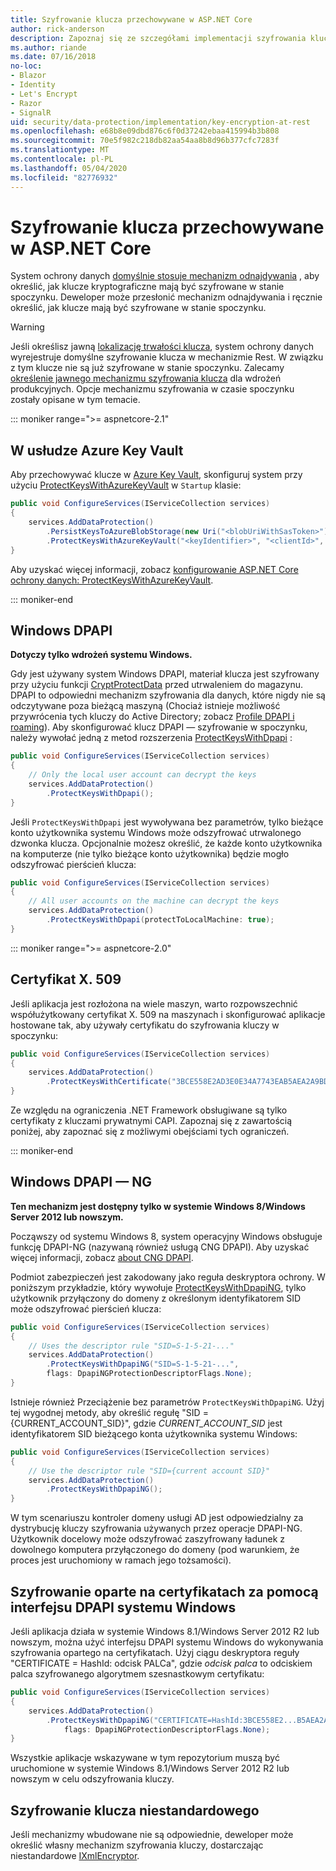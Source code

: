 ```yaml
---
title: Szyfrowanie klucza przechowywane w ASP.NET Core
author: rick-anderson
description: Zapoznaj się ze szczegółami implementacji szyfrowania klucza ochrony danych ASP.NET Core.
ms.author: riande
ms.date: 07/16/2018
no-loc:
- Blazor
- Identity
- Let's Encrypt
- Razor
- SignalR
uid: security/data-protection/implementation/key-encryption-at-rest
ms.openlocfilehash: e68b8e09dbd876c6f0d37242ebaa415994b3b808
ms.sourcegitcommit: 70e5f982c218db82aa54aa8b8d96b377cfc7283f
ms.translationtype: MT
ms.contentlocale: pl-PL
ms.lasthandoff: 05/04/2020
ms.locfileid: "82776932"
---
```

# <a name="key-encryption-at-rest-in-aspnet-core"></a>Szyfrowanie klucza przechowywane w ASP.NET Core

System ochrony danych [domyślnie stosuje mechanizm odnajdywania](xref:security/data-protection/configuration/default-settings) , aby określić, jak klucze kryptograficzne mają być szyfrowane w stanie spoczynku. Deweloper może przesłonić mechanizm odnajdywania i ręcznie określić, jak klucze mają być szyfrowane w stanie spoczynku.

> [!WARNING]
> Jeśli określisz jawną [lokalizację trwałości klucza](xref:security/data-protection/implementation/key-storage-providers), system ochrony danych wyrejestruje domyślne szyfrowanie klucza w mechanizmie Rest. W związku z tym klucze nie są już szyfrowane w stanie spoczynku. Zalecamy [określenie jawnego mechanizmu szyfrowania klucza](xref:security/data-protection/implementation/key-encryption-at-rest) dla wdrożeń produkcyjnych. Opcje mechanizmu szyfrowania w czasie spoczynku zostały opisane w tym temacie.

::: moniker range=">= aspnetcore-2.1"

## <a name="azure-key-vault"></a>W usłudze Azure Key Vault

Aby przechowywać klucze w [Azure Key Vault](https://azure.microsoft.com/services/key-vault/), skonfiguruj system przy użyciu [ProtectKeysWithAzureKeyVault](/dotnet/api/microsoft.aspnetcore.dataprotection.azuredataprotectionbuilderextensions.protectkeyswithazurekeyvault) w `Startup` klasie:

```csharp
public void ConfigureServices(IServiceCollection services)
{
    services.AddDataProtection()
        .PersistKeysToAzureBlobStorage(new Uri("<blobUriWithSasToken>"))
        .ProtectKeysWithAzureKeyVault("<keyIdentifier>", "<clientId>", "<clientSecret>");
}
```

Aby uzyskać więcej informacji, zobacz [konfigurowanie ASP.NET Core ochrony danych: ProtectKeysWithAzureKeyVault](xref:security/data-protection/configuration/overview#protectkeyswithazurekeyvault).

::: moniker-end

## <a name="windows-dpapi"></a>Windows DPAPI

**Dotyczy tylko wdrożeń systemu Windows.**

Gdy jest używany system Windows DPAPI, materiał klucza jest szyfrowany przy użyciu funkcji [CryptProtectData](/windows/desktop/api/dpapi/nf-dpapi-cryptprotectdata) przed utrwaleniem do magazynu. DPAPI to odpowiedni mechanizm szyfrowania dla danych, które nigdy nie są odczytywane poza bieżącą maszyną (Chociaż istnieje możliwość przywrócenia tych kluczy do Active Directory; zobacz [Profile DPAPI i roaming](https://support.microsoft.com/kb/309408/#6)). Aby skonfigurować klucz DPAPI — szyfrowanie w spoczynku, należy wywołać jedną z metod rozszerzenia [ProtectKeysWithDpapi](/dotnet/api/microsoft.aspnetcore.dataprotection.dataprotectionbuilderextensions.protectkeyswithdpapi) :

```csharp
public void ConfigureServices(IServiceCollection services)
{
    // Only the local user account can decrypt the keys
    services.AddDataProtection()
        .ProtectKeysWithDpapi();
}
```

Jeśli `ProtectKeysWithDpapi` jest wywoływana bez parametrów, tylko bieżące konto użytkownika systemu Windows może odszyfrować utrwalonego dzwonka klucza. Opcjonalnie możesz określić, że każde konto użytkownika na komputerze (nie tylko bieżące konto użytkownika) będzie mogło odszyfrować pierścień klucza:

```csharp
public void ConfigureServices(IServiceCollection services)
{
    // All user accounts on the machine can decrypt the keys
    services.AddDataProtection()
        .ProtectKeysWithDpapi(protectToLocalMachine: true);
}
```

::: moniker range=">= aspnetcore-2.0"

## <a name="x509-certificate"></a>Certyfikat X. 509

Jeśli aplikacja jest rozłożona na wiele maszyn, warto rozpowszechnić współużytkowany certyfikat X. 509 na maszynach i skonfigurować aplikacje hostowane tak, aby używały certyfikatu do szyfrowania kluczy w spoczynku:

```csharp
public void ConfigureServices(IServiceCollection services)
{
    services.AddDataProtection()
        .ProtectKeysWithCertificate("3BCE558E2AD3E0E34A7743EAB5AEA2A9BD2575A0");
}
```

Ze względu na ograniczenia .NET Framework obsługiwane są tylko certyfikaty z kluczami prywatnymi CAPI. Zapoznaj się z zawartością poniżej, aby zapoznać się z możliwymi obejściami tych ograniczeń.

::: moniker-end

## <a name="windows-dpapi-ng"></a>Windows DPAPI — NG

**Ten mechanizm jest dostępny tylko w systemie Windows 8/Windows Server 2012 lub nowszym.**

Począwszy od systemu Windows 8, system operacyjny Windows obsługuje funkcję DPAPI-NG (nazywaną również usługą CNG DPAPI). Aby uzyskać więcej informacji, zobacz [about CNG DPAPI](/windows/desktop/SecCNG/cng-dpapi).

Podmiot zabezpieczeń jest zakodowany jako reguła deskryptora ochrony. W poniższym przykładzie, który wywołuje [ProtectKeysWithDpapiNG](/dotnet/api/microsoft.aspnetcore.dataprotection.dataprotectionbuilderextensions.protectkeyswithdpaping), tylko użytkownik przyłączony do domeny z określonym identyfikatorem SID może odszyfrować pierścień klucza:

```csharp
public void ConfigureServices(IServiceCollection services)
{
    // Uses the descriptor rule "SID=S-1-5-21-..."
    services.AddDataProtection()
        .ProtectKeysWithDpapiNG("SID=S-1-5-21-...",
        flags: DpapiNGProtectionDescriptorFlags.None);
}
```

Istnieje również Przeciążenie bez parametrów `ProtectKeysWithDpapiNG`. Użyj tej wygodnej metody, aby określić regułę "SID = {CURRENT_ACCOUNT_SID}", gdzie *CURRENT_ACCOUNT_SID* jest identyfikatorem SID bieżącego konta użytkownika systemu Windows:

```csharp
public void ConfigureServices(IServiceCollection services)
{
    // Use the descriptor rule "SID={current account SID}"
    services.AddDataProtection()
        .ProtectKeysWithDpapiNG();
}
```

W tym scenariuszu kontroler domeny usługi AD jest odpowiedzialny za dystrybucję kluczy szyfrowania używanych przez operacje DPAPI-NG. Użytkownik docelowy może odszyfrować zaszyfrowany ładunek z dowolnego komputera przyłączonego do domeny (pod warunkiem, że proces jest uruchomiony w ramach jego tożsamości).

## <a name="certificate-based-encryption-with-windows-dpapi-ng"></a>Szyfrowanie oparte na certyfikatach za pomocą interfejsu DPAPI systemu Windows

Jeśli aplikacja działa w systemie Windows 8.1/Windows Server 2012 R2 lub nowszym, można użyć interfejsu DPAPI systemu Windows do wykonywania szyfrowania opartego na certyfikatach. Użyj ciągu deskryptora reguły "CERTIFICATE = HashId: odcisk PALCa", gdzie *odcisk palca* to odciskiem palca szyfrowanego algorytmem szesnastkowym certyfikatu:

```csharp
public void ConfigureServices(IServiceCollection services)
{
    services.AddDataProtection()
        .ProtectKeysWithDpapiNG("CERTIFICATE=HashId:3BCE558E2...B5AEA2A9BD2575A0",
            flags: DpapiNGProtectionDescriptorFlags.None);
}
```

Wszystkie aplikacje wskazywane w tym repozytorium muszą być uruchomione w systemie Windows 8.1/Windows Server 2012 R2 lub nowszym w celu odszyfrowania kluczy.

## <a name="custom-key-encryption"></a>Szyfrowanie klucza niestandardowego

Jeśli mechanizmy wbudowane nie są odpowiednie, deweloper może określić własny mechanizm szyfrowania kluczy, dostarczając niestandardowe [IXmlEncryptor](/dotnet/api/microsoft.aspnetcore.dataprotection.xmlencryption.ixmlencryptor).
